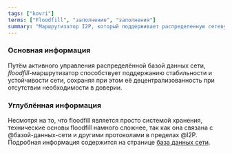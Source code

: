 ```yaml
---
tags: ["kovri"]
terms: ["Floodfill", "заполнение", "заполнения"]
summary: "Маршрутизатор I2P, который поддерживает распределенную сетевую базу данных"
---
```


### Основная информация

Путём активного управления распределённой базой данных сети, *floodfill*-маршрутизатор способствует поддержанию стабильности и устойчивости сети, сохраняя при этом её децентрализованность при отсутствии необходимости в доверии.

### Углублённая информация

Несмотря на то, что floodfill является просто системой хранения, технические основы floodfill намного сложнее, так как она связана с @базой-данных-сети и другими протоколами в пределах @I2P. Подробная информация содержится на странице [база данных сети](https://geti2p.net/en/docs/how/network-database).
